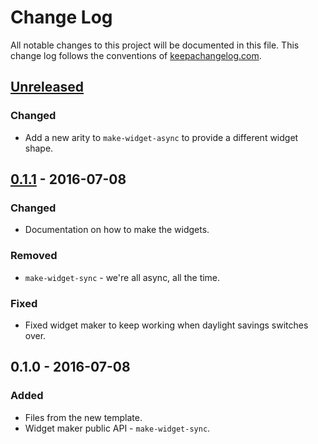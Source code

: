 # Change Log
All notable changes to this project will be documented in this file. This change log follows the conventions of [keepachangelog.com](http://keepachangelog.com/).

## [Unreleased][unreleased]
### Changed
- Add a new arity to `make-widget-async` to provide a different widget shape.

## [0.1.1] - 2016-07-08
### Changed
- Documentation on how to make the widgets.

### Removed
- `make-widget-sync` - we're all async, all the time.

### Fixed
- Fixed widget maker to keep working when daylight savings switches over.

## 0.1.0 - 2016-07-08
### Added
- Files from the new template.
- Widget maker public API - `make-widget-sync`.

[unreleased]: https://github.com/your-name/core-api/compare/0.1.1...HEAD
[0.1.1]: https://github.com/your-name/core-api/compare/0.1.0...0.1.1
